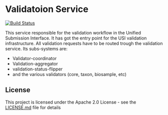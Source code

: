 # Validatoion Service
[![Build Status](https://travis-ci.org/EMBL-EBI-SUBS/validation-service.svg?branch=master)](https://travis-ci.org/EMBL-EBI-SUBS/validation-service)

This service responsible for the validation workflow in the Unified Submission Interface.
It has got the entry point for the USI validation infrastructure. All validation requests have to be routed trough the validation service.
Its subs-systems are:
  - Validator-coordinator
  - Validation-aggregator
  - validation-status-flipper
  - and the various validators (core, taxon, biosample, etc)

## License
This project is licensed under the Apache 2.0 License - see the [LICENSE.md](LICENSE.md) file for details
